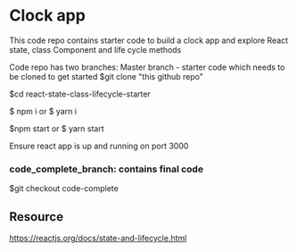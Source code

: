 # Clock app

This code repo contains starter code to build a clock app and explore React state, class Component and life cycle methods

Code repo has two branches:
Master branch - starter code which needs to be cloned to get started
$git clone "this github repo"

$cd react-state-class-lifecycle-starter

$ npm i  or $ yarn i

$npm start or $ yarn start

Ensure react app is up and running on port 3000

### code_complete_branch: contains final code
$git checkout code-complete

## Resource
https://reactjs.org/docs/state-and-lifecycle.html